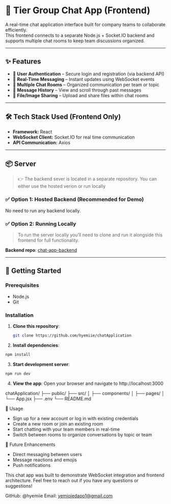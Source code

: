 # 💬 Tier Group Chat App (Frontend)

A real-time chat application interface built for company teams to collaborate efficiently.  
This frontend connects to a separate Node.js + Socket.IO backend and supports multiple chat rooms to keep team discussions organized.

---

## ✨ Features

- 🔐 **User Authentication** – Secure login and registration (via backend API)
- 💬 **Real-Time Messaging** – Instant updates using WebSocket events
- 🧩 **Multiple Chat Rooms** – Organized communication per team or topic
- 📜 **Message History** – View and scroll through past messages
- 📎 **File/Image Sharing** – Upload and share files within chat rooms

---

## 🛠️ Tech Stack Used (Frontend Only)

- **Framework:** React  
- **WebSocket Client:** Socket.IO for real time communication  
- **API Communication:** Axios

---

## 📦 Server

> 👉 The backend sever is located in a separate repository. You can either use the hosted verion or run locally
### ✅ Option 1: Hosted Backend (Recommended for Demo)

No need to run any backend locally.

### ✅ Option 2: Running Locally

> To run the server locally you’ll need to clone and run it alongside this frontend for full functionality.

**Backend repo**: [chat-app-backend](https://github.com/hyemiie/chat_server)

---

## 🚀 Getting Started

### Prerequisites

- Node.js
- Git

### Installation

1. **Clone this repository**:
   ```bash
   git clone https://github.com/hyemiie/chatApplication

2. **Install dependencies**:

```bash
npm install
```

3. **Start development server**:

```bash
npm run dev
```

4. **View the app**:
Open your browser and navigate to http://localhost:3000

chatApplication/
├── public/
├── src/
│   ├── components/
│   ├── pages/
│   └── App.jsx
├── .env
└── README.md


📱 Usage

- Sign up for a new account or log in with existing credentials
- Create a new room or join an existing room
- Start chatting with your team members in real-time
- Switch between rooms to organize conversations by topic or team

🎯 Future Enhancements

- Direct messaging between users
- Message reactions and emojis
- Push notifications

This chat app was built to demonstrate WebSocket integration and frontend architecture. Feel free to reach out if you have any questions or suggestions!

GitHub: @hyemiie
Email: yemiojedapo1@gmail.com
